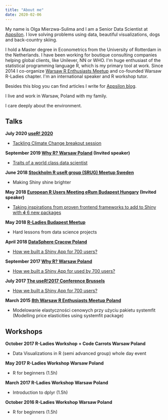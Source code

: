 ```yaml
---
title: "About me"
date: 2020-02-06
---
```


My name is Olga Mierzwa-Sulima and I am a Senior Data Scientist at <a href="https://appsilon.com" target="_blank">Appsilon</a>. I love solving problems using data, beautiful visualizations, dogs and back-country skiing.

I hold a Master degree in Econometrics from the University of Rotterdam in the Netherlands. I have been working for boutique consulting companies helping global clients, like Unilever, NN or WHO.
I'm huge enthusiast of the statistical programming language R, which is my primary tool at work. Since 2014 I co-organize <a href="https://www.meetup.com/Spotkania-Entuzjastow-R-Warsaw-R-Users-Group-Meetup/" target="_blank">Warsaw R Enthusiasts Meetup</a> and co-founded Warsaw R-Ladies chapter. I'm an international speaker and R workshop tutor.

Besides this blog you can find articles I write for <a href="https://appsilon.com/author/olga/" target="_blank">Appsilon blog</a>.

I live and work in Warsaw, Poland with my family.

I care deeply about the environment.

## Talks

**July 2020 <a href="https://user2020.r-project.org/" target="_blank">useR! 2020</a>**

* <a href="https://www.youtube.com/watch?v=Wzmj0cFLfic&feature=emb_logo" target="_blank">Tackling Climate Change breakout session</a>

**September 2019 <a href="http://whyr.pl/2019/" target="_blank">Why R? Warsaw Poland</a> (Invited speaker)**

* <a href="https://github.com/WhyR2019/presentations/blob/master/Philosophy/Traits%20of%20a%20world%20class%20data%20scientist%20WhyR%202019.pdf" target="_blank">Traits of a world class data scientist</a>

**June 2018 <a href="https://www.meetup.com/pl-PL/StockholmR/events/251298120/" target="_blank"> Stockholm R useR group (SRUG) Meetup Sweden</a>**

* Making Shiny shine brighter

**May 2018 <a href="https://2018.erum.io/" target="_blank"> European R Users Meeting eRum Budapest Hungary</a> (Invited speaker)**

* <a href="https://www.youtube.com/watch?v=MOQdR8pGots" target="_blank">Taking inspirations from proven frontend frameworks to add to Shiny with ~~4~~ 6 new packages</a>

**May 2018 <a href="https://www.meetup.com/pl-PL/rladies-budapest/" target="_blank"> R-Ladies Budapest Meetup</a>**

* Hard lessons from data science projects

**April 2018 <a href="https://2018.data.sphere.it/" target="_blank"> DataSphere Cracow Poland</a>**

* <a href="https://www.youtube.com/watch?v=6kkgUYFkPyo&feature=youtu.be" target="_blank">How we built a Shiny App for 700 users?</a>

**September 2017 <a href="http://whyr.pl/2017/" target="_blank"> Why R? Warsaw Poland</a>**

* <a href="https://github.com/WhyR2017/prezentacje/blob/master/03_Tidyverse/1.pdf" target="_blank">How we built a Shiny App for used by 700 users?</a>

**July 2017 <a href="https://https://user2017.brussels/" target="_blank"> The useR!2017 Conference Brussels</a>**

* <a href="https://channel9.msdn.com/Events/Speakers/olga-mierzwa-sulima" target="_blank">How we built a Shiny App for 700 users?</a>

**March 2015 <a href="http://smarterpoland.pl/SER/" target="_blank"> 8th Warsaw R Enthusiasts Meetup Poland</a>**

* Modelowanie elastyczności cenowych przy użyciu pakietu systemfit (Modelling price elasticities using systemfit package)

## Workshops

**October 2017 R-Ladies Workshop + Code Carrots Warsaw Poland**

* Data Visualizations in R (semi advanced group) whole day event

**May 2017 R-Ladies Workshop Warsaw Poland**

* R for beginners (1.5h)

**March 2017 R-Ladies Workshop Warsaw Poland**

* Introduction to dplyr (1.5h)

**October 2016 R-Ladies Workshop Warsaw Poland**

* R for beginners (1.5h)